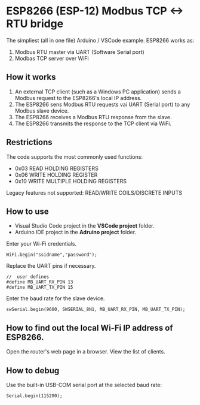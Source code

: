 # ESP8266 (ESP-12) Modbus TCP <-> RTU bridge
 The simpliest (all in one file) Arduino / VSCode example.
 ESP8266 works as:
 1. Modbus RTU master via UART (Software Serial port)
 2. Modbas TCP server over WiFi
    
## How it works
1. An external TCP client (such as a Windows PC application) sends a Modbus request to the ESP8266's local IP address.
2. The ESP8266 sens Modbus RTU requests vai UART (Serial port) to any Modbus slave device.
3. The ESP8266 receives a Modbus RTU response from the slave.
4. The ESP8266 transmits the response to the TCP client via WiFi.

## Restrictions
The code supports the most commonly used functions:
+ 0x03 READ HOLDING REGISTERS
+ 0x06 WRITE HOLDING REGISTER
+ 0x10 WRITE MULTIPLE HOLDING REGISTERS

Legacy features not supported:
READ/WRITE COILS/DISCRETE INPUTS

## How to use
+ Visual Studio Code project in the **VSCode project** folder.
+ Arduino IDE project in the **Adruino project** folder.

Enter your Wi-Fi credentials.
```
WiFi.begin("ssidname","password");
```
Replace the UART pins if necessary.
```
//  user defines
#define MB_UART_RX_PIN 13
#define MB_UART_TX_PIN 15
```
Enter the baud rate for the slave device.
```
swSerial.begin(9600, SWSERIAL_8N1, MB_UART_RX_PIN, MB_UART_TX_PIN);
```

## How to find out the local Wi-Fi IP address of ESP8266.
Open the router's web page in a browser. View the list of clients.

## How to debug
Use the built-in USB-COM serial port at the selected baud rate:
```
Serial.begin(115200);
```
